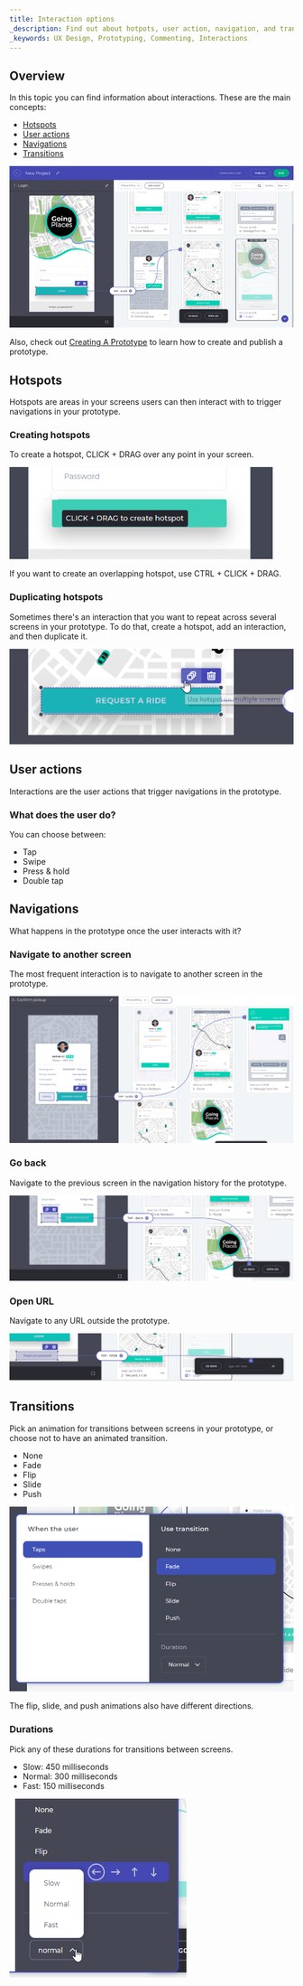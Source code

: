 ```yaml
---
title: Interaction options
_description: Find out about hotpots, user action, navigation, and transitions
_keywords: UX Design, Prototyping, Commenting, Interactions
---
```


##  Overview

In this topic you can find information about interactions. These are the main concepts:

* [Hotspots][a-1]
* [User actions][a-2]
* [Navigations][a-3]
* [Transitions][a-4]

<div class="divider--half"></div>
<img src="../images/Interaction_Options_1.png" srcset="../images/Interaction_Options_1@2x.png 2x" />
<div class="divider--half"></div>
<div class="divider--half"></div>
<div class="divider--half"></div>
<div class="divider--half"></div>
<div class="divider--half"></div>

Also, check out [Creating A Prototype][topic-1] to learn how to create and publish a prototype. 

## Hotspots

Hotspots are areas in your screens users can then interact with to trigger navigations in your prototype.

### Creating hotspots

To create a hotspot, CLICK + DRAG over any point in your screen.

<div class="divider--half"></div>
<img src="../images/Interaction_Options_Hotspot_Tooltip.png" srcset="../images/Interaction_Options_Hotspot_Tooltip@2x.png 2x" />
<div class="divider--half"></div>
<div class="divider--half"></div>
<div class="divider--half"></div>
<div class="divider--half"></div>
<div class="divider--half"></div>

If you want to create an overlapping hotspot, use CTRL + CLICK + DRAG.

### Duplicating hotspots

Sometimes there's an interaction that you want to repeat across several screens in your prototype.
To do that, create a hotspot, add an interaction, and then duplicate it.

<div class="divider--half"></div>
<img src="../images/Interaction_Options_Hotspot_Duplicate.png" srcset="../images/Interaction_Options_Hotspot_Duplicate@2x.png 2x" />
<div class="divider--half"></div>
<div class="divider--half"></div>
<div class="divider--half"></div>
<div class="divider--half"></div>
<div class="divider--half"></div>

## User actions

Interactions are the user actions that trigger navigations in the prototype.

### What does the user do?

You can choose between:
* Tap
* Swipe
* Press & hold
* Double tap

## Navigations

What happens in the prototype once the user interacts with it?

### Navigate to another screen
The most frequent interaction is to navigate to another screen in the prototype.

<div class="divider--half"></div>
<img src="../images/Interaction_Options_Navigate.png" srcset="../images/Interaction_Options_Navigate@2x.png 2x" />
<div class="divider--half"></div>
<div class="divider--half"></div>
<div class="divider--half"></div>
<div class="divider--half"></div>
<div class="divider--half"></div>

### Go back
Navigate to the previous screen in the navigation history for the prototype.

<div class="divider--half"></div>
<img src="../images/Interaction_Options_GoBack.png" srcset="../images/Interaction_Options_GoBack@2x.png 2x" />
<div class="divider--half"></div>
<div class="divider--half"></div>
<div class="divider--half"></div>
<div class="divider--half"></div>
<div class="divider--half"></div>

### Open URL

Navigate to any URL outside the prototype.

<div class="divider--half"></div>
<img src="../images/Interaction_Options_OpenURL.png" srcset="../images/Interaction_Options_OpenURL@2x.png 2x" />
<div class="divider--half"></div>
<div class="divider--half"></div>
<div class="divider--half"></div>
<div class="divider--half"></div>
<div class="divider--half"></div>

## Transitions

Pick an animation for transitions between screens in your prototype, or choose not to have an animated transition.

* None
* Fade
* Flip
* Slide
* Push

<div class="divider--half"></div>
<img src="../images/Interaction_Options_Interaction_Panel.png" srcset="../images/Interaction_Options_Interaction_Panel@2x.png 2x" />
<div class="divider--half"></div>
<div class="divider--half"></div>
<div class="divider--half"></div>
<div class="divider--half"></div>
<div class="divider--half"></div>

The flip, slide, and push animations also have different directions.

### Durations

Pick any of these durations for transitions between screens.

* Slow: 450 milliseconds
* Normal: 300 milliseconds
* Fast: 150 milliseconds

<div class="divider--half"></div>
<img src="../images/Interaction_Options_Durations.png" srcset="../images/Interaction_Options_Durations@2x.png 2x" />
<div class="divider--half"></div>
<div class="divider--half"></div>
<div class="divider--half"></div>
<div class="divider--half"></div>
<div class="divider--half"></div>

[topic-1]: creating-a-prototype

[a-1]: #hotspots
[a-2]: #user-actions
[a-3]: #navigations
[a-4]: #transitions